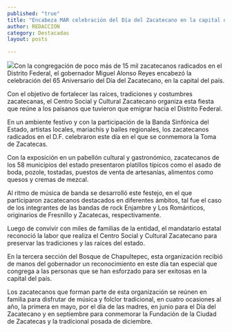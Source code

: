 ```yaml
---
published: "true"
title: "Encabeza MAR celebración del Día del Zacatecano en la capital del país "
author: REDACCION
category: Destacadas
layout: posts

---
```


![](http://i.imgur.com/D1SRnN5m.jpg)Con la congregación de poco más de 15 mil zacatecanos radicados en el Distrito Federal, el gobernador Miguel Alonso Reyes encabezó la celebración del 65 Aniversario del Día del Zacatecano, en la capital del país. 

Con el objetivo de fortalecer las raíces, tradiciones y costumbres zacatecanas, el Centro Social y Cultural Zacatecano organiza esta fiesta que reúne a los paisanos que tuvieron que emigrar hacia el Distrito Federal. 

En un ambiente festivo y con la participación de la Banda Sinfónica del Estado, artistas locales, mariachis y bailes regionales, los zacatecanos radicados en el D.F. celebraron este día en el que se conmemora la Toma de Zacatecas.

Con la exposición en un pabellón cultural y gastronómico, zacatecanos de los 58 municipios del estado presentaron platillos típicos como el asado de boda, pozole, tostadas, puestos de venta de artesanías, alimentos como quesos y cremas de mezcal.

Al ritmo de música de banda se desarrolló este festejo, en el que participaron zacatecanos destacados en diferentes ámbitos, tal fue el caso de los integrantes de las bandas de rock Enjambre y Los Románticos, originarios de Fresnillo y Zacatecas, respectivamente.

Luego de convivir con miles de familias de la entidad, el mandatario estatal reconoció la labor que realiza el Centro Social y Cultural Zacatecano para preservar las tradiciones y las raíces del estado.

En la tercera sección del Bosque de Chapultepec, esta organización recibió de manos del gobernador un reconocimiento en este día tan especial que congrega a las personas que se han esforzado para ser exitosas en la capital del país.

Los zacatecanos que forman parte de esta organización se reúnen en familia para disfrutar de música y folclor tradicional, en cuatro ocasiones al año, la primera en mayo, por el día de las madres, en junio para el Día del Zacatecano y en septiembre para conmemorar la Fundación de la Ciudad de Zacatecas y la tradicional posada de diciembre.
